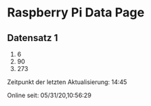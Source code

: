 
# Raspberry Pi Data Page
## Datensatz 1
1. 6
2. 90
3. 273

Zeitpunkt der letzten Aktualisierung: 14:45

Online seit: 05/31/20,10:56:29
    